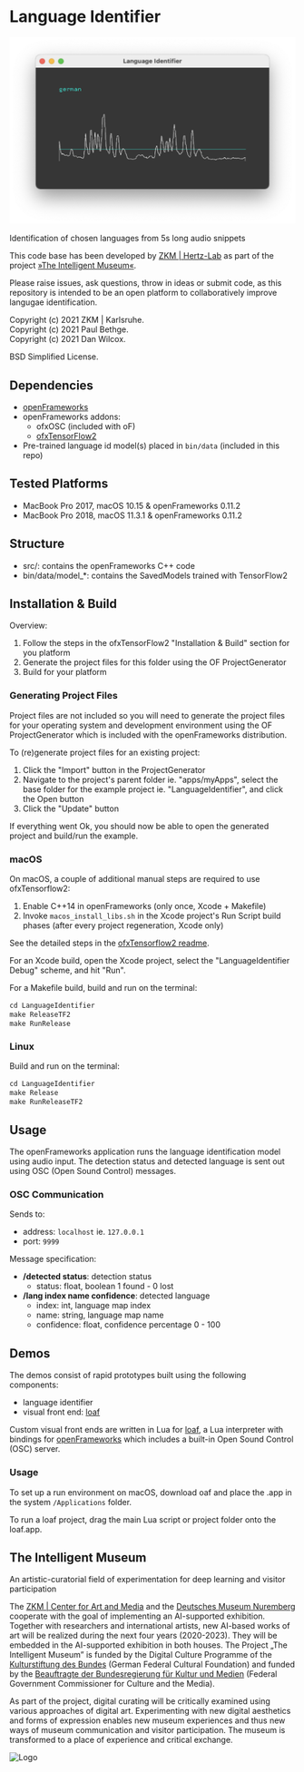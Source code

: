 Language Identifier
===================

![screenshot](media/screenshot.png)

Identification of chosen languages from 5s long audio snippets
 
This code base has been developed by [ZKM | Hertz-Lab](https://zkm.de/en/about-the-zkm/organization/hertz-lab) as part of the project [»The Intelligent Museum«](#the-intelligent-museum). 

Please raise issues, ask questions, throw in ideas or submit code, as this repository is intended to be an open platform to collaboratively improve langugae identification.

Copyright (c) 2021 ZKM | Karlsruhe.  
Copyright (c) 2021 Paul Bethge.  
Copyright (c) 2021 Dan Wilcox.  

BSD Simplified License.

Dependencies
------------

* [openFrameworks](https://openframeworks.cc/download/)
* openFrameworks addons:
  - ofxOSC (included with oF)
  - [ofxTensorFlow2](https://github.com/zkmkarlsruhe/ofxTensorFlow2)
* Pre-trained language id model(s) placed in `bin/data` (included in this repo)

Tested Platforms
----------------

* MacBook Pro 2017, macOS 10.15 & openFrameworks 0.11.2
* MacBook Pro 2018, macOS 11.3.1 & openFrameworks 0.11.2

Structure
---------

* src/: contains the openFrameworks C++ code
* bin/data/model_*: contains the SavedModels trained with TensorFlow2

Installation & Build
--------------------

Overview:

1. Follow the steps in the ofxTensorFlow2 "Installation & Build" section for you platform
2. Generate the project files for this folder using the OF ProjectGenerator
3. Build for your platform

### Generating Project Files

Project files are not included so you will need to generate the project files for your operating system and development environment using the OF ProjectGenerator which is included with the openFrameworks distribution.

To (re)generate project files for an existing project:

1. Click the "Import" button in the ProjectGenerator
2. Navigate to the project's parent folder ie. "apps/myApps", select the base folder for the example project ie. "LanguageIdentifier", and click the Open button
3. Click the "Update" button

If everything went Ok, you should now be able to open the generated project and build/run the example.

### macOS

On macOS, a couple of additional manual steps are required to use ofxTensorflow2:

1. Enable C++14 in openFrameworks (only once, Xcode + Makefile)
2. Invoke `macos_install_libs.sh` in the Xcode project's Run Script build phases (after every project regeneration, Xcode only)

See the detailed steps in the [ofxTensorflow2 readme](https://github.com/zkmkarlsruhe/ofxTensorFlow2#macos).

For an Xcode build, open the Xcode project, select the "LanguageIdentifier Debug" scheme, and hit "Run".

For a Makefile build, build and run on the terminal:

```shell
cd LanguageIdentifier
make ReleaseTF2
make RunRelease
```
### Linux

Build and run on the terminal:

```shell
cd LanguageIdentifier
make Release
make RunReleaseTF2
```

Usage
-----

The openFrameworks application runs the language identification model using audio input. The detection status and detected language is sent out using OSC (Open Sound Control) messages.

### OSC Communication

Sends to:
* address: `localhost` ie. `127.0.0.1`
* port: `9999`

Message specification:

* **/detected status**: detection status
  - status: float, boolean 1 found - 0 lost
* **/lang index name confidence**: detected language
  - index: int, language map index
  - name: string, language map name
  - confidence: float, confidence percentage 0 - 100

Demos
-----

The demos consist of rapid prototypes built using the following components:

* language identifier
* visual front end: [loaf](http://danomatika.com/code/loaf)

Custom visual front ends are written in Lua for [loaf](http://danomatika.com/code/loaf), a Lua interpreter with bindings for [openFrameworks](http://openframeworks.cc/) which includes a built-in Open Sound Control (OSC) server.

### Usage

To set up a run environment on macOS, download oaf and place the .app in the system `/Applications` folder.

To run a loaf project, drag the main Lua script or project folder onto the loaf.app.

The Intelligent Museum
----------------------

An artistic-curatorial field of experimentation for deep learning and visitor participation

The [ZKM | Center for Art and Media](https://zkm.de/en) and the [Deutsches Museum Nuremberg](https://www.deutsches-museum.de/en/nuernberg/information/) cooperate with the goal of implementing an AI-supported exhibition. Together with researchers and international artists, new AI-based works of art will be realized during the next four years (2020-2023).  They will be embedded in the AI-supported exhibition in both houses. The Project „The Intelligent Museum” is funded by the Digital Culture Programme of the [Kulturstiftung des Bundes](https://www.kulturstiftung-des-bundes.de/en) (German Federal Cultural Foundation) and funded by the [Beauftragte der Bundesregierung für Kultur und Medien](https://www.bundesregierung.de/breg-de/bundesregierung/staatsministerin-fuer-kultur-und-medien) (Federal Government Commissioner for Culture and the Media).

As part of the project, digital curating will be critically examined using various approaches of digital art. Experimenting with new digital aesthetics and forms of expression enables new museum experiences and thus new ways of museum communication and visitor participation. The museum is transformed to a place of experience and critical exchange.

![Logo](media/Logo_ZKM_DMN_KSB.png)
